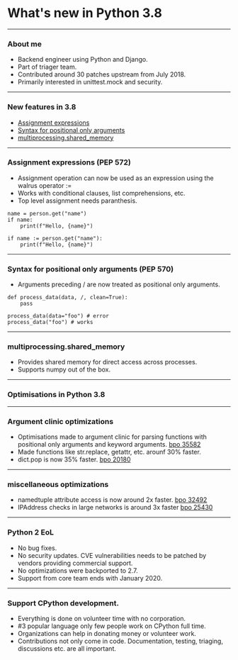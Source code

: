 # What's new in Python 3.8

---

### About me 

* Backend engineer using Python and Django.
* Part of triager team.
* Contributed around 30 patches upstream from July 2018.
* Primarily interested in unittest.mock and security.

---

### New features in 3.8

* [Assignment expressions](https://github.com/python/cpython/pull/10497)
* [Syntax for positional only arguments](https://github.com/python/cpython/pull/12701)
* [multiprocessing.shared_memory](https://github.com/python/cpython/pull/11664)

----

### Assignment expressions (PEP 572)

* Assignment operation can now be used as an expression using the walrus operator :=
* Works with conditional clauses, list comprehensions, etc.
* Top level assignment needs paranthesis.

```
name = person.get("name")
if name:
    print(f"Hello, {name}")
```

```
if name := person.get("name"):
    print(f"Hello, {name}")
```

----

### Syntax for positional only arguments (PEP 570)

* Arguments preceding / are now treated as positional only arguments.

```
def process_data(data, /, clean=True):
    pass

process_data(data="foo") # error
process_data("foo") # works
```

---

### multiprocessing.shared_memory

* Provides shared memory for direct access across processes.
* Supports numpy out of the box.

---

### Optimisations in Python 3.8

---

### Argument clinic optimizations

* Optimisations made to argument clinic for parsing functions with positional only arguments and keyword arguments. [bpo 35582](https://bugs.python.org/issue35582)
* Made functions like str.replace, getattr, etc. arounf 30% faster.
* dict.pop is now 35% faster. [bpo 20180](https://bugs.python.org/issue20180)

---

### miscellaneous optimizations

* namedtuple attribute access is now around 2x faster. [bpo 32492](bugs.python.org/issue32492)
* IPAddress checks in large networks is around 3x faster [bpo 25430](https://bugs.python.org/issue25430)

---

### Python 2 EoL

* No bug fixes.
* No security updates. CVE vulnerabilities needs to be patched by vendors providing commercial support.
* No optimizations were backported to 2.7.
* Support from core team ends with January 2020.

---

### Support CPython development.

* Everything is done on volunteer time with no corporation.
* #3 popular language only few people work on CPython full time.
* Organizations can help in donating money or volunteer work.
* Contributions not only come in code. Documentation, testing, triaging, discussions etc. are all important.
